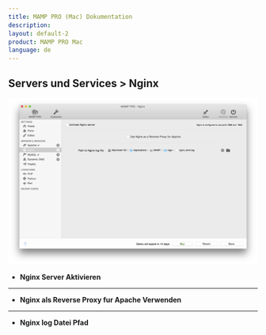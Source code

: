 ```yaml
---
title: MAMP PRO (Mac) Dokumentation
description: 
layout: default-2
product: MAMP PRO Mac
language: de
---
```


## Servers und Services > Nginx

![MAMP](Nginx.png)


*  **Nginx Server Aktivieren**  

---

*  **Nginx als Reverse Proxy fur Apache Verwenden**  

---

*  **Nginx log Datei Pfad**  
